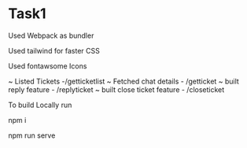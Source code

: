 # Task1
Used Webpack as bundler

Used tailwind for faster CSS

Used fontawsome Icons

~ Listed Tickets -/getticketlist
~ Fetched chat details - /getticket
~ built reply feature - /replyticket
~ built close ticket feature - /closeticket

To build Locally run

npm i

npm run serve

